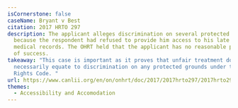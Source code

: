 ```yaml
---
isCornerstone: false
caseName: Bryant v Best
citation: 2017 HRTO 297
description: The applicant alleges discrimination on several protected grounds
  because the respondent had refused to provide him access to his late father's
  medical records. The OHRT held that the applicant has no reasonable prospect
  of success.
takeaway: "This case is important as it proves that unfair treatment does not
  necessarily equate to discrimination on any protected grounds under the Human
  Rights Code. "
url: https://www.canlii.org/en/on/onhrt/doc/2017/2017hrto297/2017hrto297.html?resultIndex=1
themes:
  - Accessibility and Accomodation
---
```

